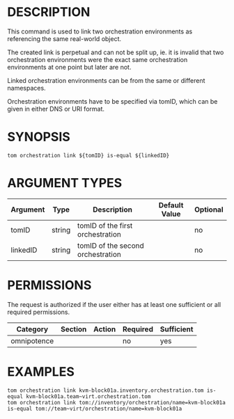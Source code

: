 # DESCRIPTION

This command is used to link two orchestration environments as referencing
the same real-world object.

The created link is perpetual and can not be split up, ie. it is
invalid that two orchestration environments were the exact same orchestration
environments at one point but later are not.

Linked orchestration environments can be from the same or different namespaces.

Orchestration environments have to be specified via tomID, which can be given in
either DNS or URI format.

# SYNOPSIS

```
tom orchestration link ${tomID} is-equal ${linkedID}
```

# ARGUMENT TYPES

Argument | Type | Description | Default Value | Optional
 ------- | ---- | ----------- | ------------- | --------
tomID | string | tomID of the first orchestration | | no
linkedID | string | tomID of the second orchestration | | no

# PERMISSIONS

The request is authorized if the user either has at least one
sufficient or all required permissions.

Category | Section | Action | Required | Sufficient
 ------- | ------- | ------ | -------- | ----------
omnipotence | | | no | yes

# EXAMPLES

```
tom orchestration link kvm-block01a.inventory.orchestration.tom is-equal kvm-block01a.team~virt.orchestration.tom
tom orchestration link tom://inventory/orchestration/name=kvm-block01a is-equal tom://team~virt/orchestration/name=kvm-block01a
```
